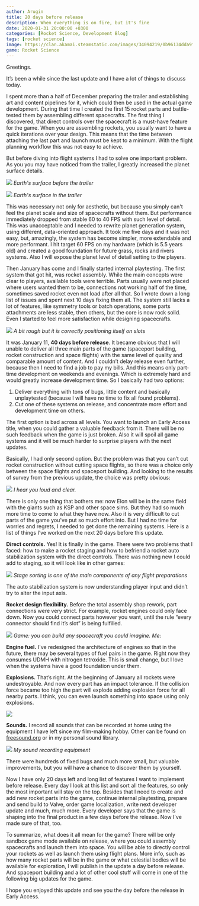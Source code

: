 ```yaml
---
author: Arugin
title: 20 days before release
description: When everything is on fire, but it's fine
date: 2020-01-31 20:00:00 +0300
categories: [Rocket Science, Development Blog]
tags: [rocket science]
image: https://clan.akamai.steamstatic.com/images/34094219/0b96134dda9f9dfd374a5d6d35974b094eac48e2_400x225.png
game: Rocket Science
---
```

Greetings.

It’s been a while since the last update and I have a lot of things to discuss today.

I spent more than a half of December preparing the trailer and establishing art and content pipelines for it, which could then be used in the actual game development. During that time I created the first 15 rocket parts and battle-tested them by assembling different spacecrafts. The first thing I discovered, that direct controls over the spacecraft is a must-have feature for the game. When you are assembling rockets, you usually want to have a quick iterations over your design. This means that the time between attaching the last part and launch must be kept to a minimum. With the flight planning workflow this was not easy to achieve.

But before diving into flight systems I had to solve one important problem. As you you may have noticed from the trailer, I greatly increased the planet surface details.

![](https://clan.akamai.steamstatic.com/images//34094219/cd4871e06c7fd4862ad6a7d0831d48bab07d3b3b.png)
_Earth's surface before the trailer_

![](https://clan.akamai.steamstatic.com/images//34094219/0e9b6048bc2c268774c6c8db29a47792f762d707.png)
_Earth's surface in the trailer_

This was necessary not only for aesthetic, but because you simply can't feel the planet scale and size of spacecrafts without them. But performance immediately dropped from stable 60 to 40 FPS with such level of detail. This was unacceptable and I needed to rewrite planet generation system, using different, data-oriented approach. It took me five days and it was not easy, but, amazingly, the system has become simpler, more extendable and more performant. I hit target 60 FPS on my hardware (which is 5.5 years old) and created a good foundation for future grass, rocks and rivers systems. Also I will expose the planet level of detail setting to the players.

Then January has come and I finally started internal playtesting. The first system that got hit, was rocket assembly. While the main concepts were clear to players, available tools were terrible. Parts usually were not placed where users wanted them to be, connections not working half of the time, sometimes saved rocket even not load after all that. So I wrote down a long list of issues and spent next 10 days fixing them all. The system still lacks a lot of features, like symmetry tools or batch operations, some parts attachments are less stable, then others, but the core is now rock solid. Even I started to feel more satisfaction while designing spacecrafts.

[![](https://media.giphy.com/media/H4DJYCLIdgncl5B05B/giphy.gif)](steam://openurl_external/https://steamcommunity.com/linkfilter/?u=https%3A%2F%2Fgiphy.com%2Fgifs%2Fspacecraft-space-simulator-hdyliem-H4DJYCLIdgncl5B05B)
_A bit rough but it is correctly positioning itself on slots_

It was January 11, **40 days before release**. It became obvious that I will unable to deliver all three main parts of the game (spaceport building, rocket construction and space flights) with the same level of quality and comparable amount of content. And I couldn’t delay release even further, because then I need to find a job to pay my bills. And this means only part-time development on weekends and evenings. Which is extremely hard and would greatly increase development time. So I basically had two options:

1.  Deliver everything with tons of bugs, little content and basically unplaytested (because I will have no time to fix all found problems).  
2.  Cut one of these systems on release, and concentrate more effort and development time on others.  

The first option is bad across all levels. You want to launch an Early Access title, when you could gather a valuable feedback from it. There will be no such feedback when the game is just broken. Also it will spoil all game systems and it will be much harder to surprise players with the next updates.

Basically, I had only second option. But the problem was that you can’t cut rocket construction without cutting space flights, so there was a choice only between the space flights and spaceport building. And looking to the results of survey from the previous update, the choice was pretty obvious:

![](https://clan.akamai.steamstatic.com/images//34094219/a5d13323024dbeb706f86d15f2f524dd221b172c.png)
_I hear you loud and clear._

There is only one thing that bothers me: now Elon will be in the same field with the giants such as KSP and other space sims. But they had so much more time to come to what they have now. Also it is very difficult to cut parts of the game you've put so much effort into. But I had no time for worries and regrets, I needed to get done the remaining systems. Here is a list of things I’ve worked on the next 20 days before this update.

**Direct controls.** Yes! It is finally in the game. There were two problems that I faced: how to make a rocket staging and how to befriend a rocket auto stabilization system with the direct controls. There was nothing new I could add to staging, so it will look like in other games:

![](https://media.giphy.com/media/IgQnMIDeCQ1UbOgVUW/giphy.gif)
_Stage sorting is one of the main components of any flight preparations_

The auto stabilization system is now understanding player input and didn’t try to alter the input axis.

**Rocket design flexibility.** Before the total assembly shop rework, part connections were very strict. For example, rocket engines could only face down. Now you could connect parts however you want, until the rule “every connector should find it’s slot” is being fulfilled.

![](https://media.giphy.com/media/WouffvvLRG5ikJX2bW/giphy.gif)
_Game: you can build any spacecraft you could imagine. Me:_

**Engine fuel.** I've redesigned the architecture of engines so that in the future, there may be several types of fuel pairs in the game. Right now they consumes UDMH with nitrogen tetroxide. This is small change, but I love when the systems have a good foundation under them.

**Explosions.** That’s right. At the beginning of January all rockets were undestroyable. And now every part has an impact tolerance. If the collision force became too high the part will explode adding explosion force for all nearby parts. I think, you can even launch something into space using only explosions.

![](https://media.giphy.com/media/Lr3bpxihokjcfswbmF/giphy.gif)

**Sounds.** I record all sounds that can be recorded at home using the equipment I have left since my film-making hobby. Other can be found on [freesound.org](steam://openurl_external/https://steamcommunity.com/linkfilter/?u=http%3A%2F%2Ffreesound.org%20) or in my personal sound library.

![](https://clan.akamai.steamstatic.com/images//34094219/b0d0fcd78851b422f04bc70ef0c7d26cbd532e11.jpg)
_My sound recording equipment_

There were hundreds of fixed bugs and much more small, but valuable improvements, but you will have a chance to discover them by yourself.

Now I have only 20 days left and long list of features I want to implement before release. Every day I look at this list and sort all the features, so only the most important will stay on the top. Besides that I need to create and add new rocket parts into the game, continue internal playtesting, prepare and send build to Valve, order game localization, write next developer update and much, much more. Every developer says that the game is shaping into the final product in a few days before the release. Now I've made sure of that, too.

To summarize, what does it all mean for the game? There will be only sandbox game mode available on release, where you could assembly spacecrafts and launch them into space. You will be able to directly control your rockets as well as launch them using flight plans. More info, such as how many rocket parts will be in the game or what celestial bodies will be available for exploration, I will publish in the update a day before release. And spaceport building and a lot of other cool stuff will come in one of the following big updates for the game.

I hope you enjoyed this update and see you the day before the release in Early Access.
